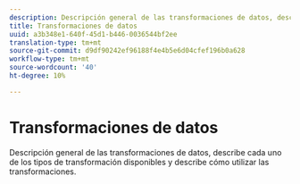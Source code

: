 ```yaml
---
description: Descripción general de las transformaciones de datos, describe cada uno de los tipos de transformación disponibles y describe cómo utilizar las transformaciones.
title: Transformaciones de datos
uuid: a3b348e1-640f-45d1-b446-0036544bf2ee
translation-type: tm+mt
source-git-commit: d9df90242ef96188f4e4b5e6d04cfef196b0a628
workflow-type: tm+mt
source-wordcount: '40'
ht-degree: 10%

---
```



# Transformaciones de datos

Descripción general de las transformaciones de datos, describe cada uno de los tipos de transformación disponibles y describe cómo utilizar las transformaciones.
